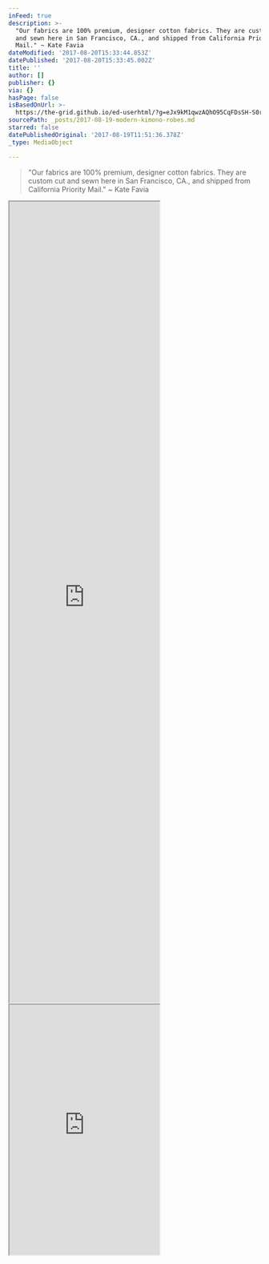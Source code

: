 ```yaml
---
inFeed: true
description: >-
  "Our fabrics are 100% premium, designer cotton fabrics. They are custom cut
  and sewn here in San Francisco, CA., and shipped from California Priority
  Mail." ~ Kate Favia
dateModified: '2017-08-20T15:33:44.853Z'
datePublished: '2017-08-20T15:33:45.002Z'
title: ''
author: []
publisher: {}
via: {}
hasPage: false
isBasedOnUrl: >-
  https://the-grid.github.io/ed-userhtml/?g=eJx9kM1qwzAQhO95CqFDsSH-S0rjtJYLfYLQQ69FkTaxgo3EamPHb185ansp9LIs384OwzTajMxowYc582QRsqra77Z19cjbpgjHdtXE6RUaR4xmB4IT3Ki4yFFGyplHJXhH5PxzUUjnclCT0bmyQxEl-cW__lg_aEny0_WSThYHoayGiMIAsSmrXVbWWbXnTHUSPZDgVzpl9RIpurX_x2nZ7YBWXxW9oZ08YMJVsD5bNOAPgO92Elu-5qOByYszGp1syvU2Zb3xlDyVKSN57GHZgur7df4I6rs4MA8SVXcny08gocS_HaYvv4lXsc4vVex68Q
sourcePath: _posts/2017-08-19-modern-kimono-robes.md
starred: false
datePublishedOriginal: '2017-08-19T11:51:36.378Z'
_type: MediaObject

---
```

> "Our fabrics are 100% premium, designer cotton fabrics. They are custom cut and sewn here in San Francisco, CA., and shipped from California Priority Mail." ~ Kate Favia

<iframe src="https://the-grid.github.io/ed-userhtml/?g=eJx9kM1qwzAQhO9-CqFDsSH-i0vjtJYLfYLQQ69FkTaxgo3EamPHb185bnsp9LIs384Ow0SNNiMzWvBhTj1ZhLQs97uqLh952-Th2EbNOr1C44jR7EBwghvlFznKlXLmUQneETn_nOfSuQzUZHSm7JCvkuziX3-sH7Qk-el6SSeLg1BWw4rCALEtyl1a1Gm550x1Ej2Q4Fc6pfUSaXVr_4_TstsBrb4qekM7ecCYq2B9tmjAHwDf7SQqvuGjgcmLMxodb4tNlbDeeIqfioSRPPawbEH1_Tp_BPVdHJgHiaq7k-UnkFDi3w6Tl9_E0VrnF2Rhevs" height="1600" style=""></iframe>

<iframe src="https://the-grid.github.io/ed-userhtml/?g=eJxNkVFrwjAUhd_9FaFj2oImrWhxa-tDYQxffNrbGCMmNzbVJiVJu8nYf1-qFfaWe-_Hufec5Fz2SPIiEIeF0doF25z41naSW2Zk67ah6BRzUquQz5GdezZCPxOEempQ7WtRW1Qgjo_gXs7QgHK2vLzR4542ENroPf7IPC0FCv8z5WXHQy8VIQOuM2pgRiFmgDoYOa-Q-QGW3M8kv2HYGubLgBCmlQLmsKAMDlqfsAJHQH2-lsTyE67tw7c4NOcimfZgrDdR9EucxFPatjtePMXLNFmvVuk63aRpEgzq3g5uqfGr95oDlsqCcSUIbSAc7UbZ5DfkmnXDgXM0uwU186_7GYva-vWzKMpyMsY4yYeg2Zlae82a6eaaVYA4dXRRGRBFUDnX2mdCXAVHIzmmkjQnMyJfkruqCJI4fhw7qmtabZ0X3Ny_7Q8r95ZS" height="500" style=""></iframe>
